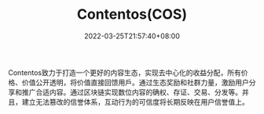 ﻿---
weight: 
title: "Contentos(COS)"
description: "Contentos致力于打造一个更好的内容生态，实现去中心化的收益分配，所有价格、价值公开透明，将价值直接回馈用戶"
date: 2022-03-25T21:57:40+08:00
lastmod: 2022-03-25T16:45:40+08:00
draft: false
authors: ["Metabd"]
featuredImage: "contentoscos.webp"
link: ""
tags: ["数字代币","Contentos(COS)"]
categories: ["navigation"]
navigation: ["数字代币"]
lightgallery: true
toc: true
pinned: false
recommend: false
recommend1: false
---
Contentos致力于打造一个更好的内容生态，实现去中心化的收益分配，所有价格、价值公开透明，将价值直接回馈用戶。通过生态奖励和社群力量，激励用户分享和推广合适内容。通过区块链实现数位内容的确权、存证、交易、分发等。并且，建立无法篡改的信誉体系，互动行为的可信度将长期反映在用户信誉值上。
